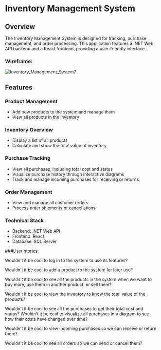 # Inventory Management System

## Overview
The Inventory Management System is designed for tracking, purchase management, and order processing. This application features a .NET Web API backend and a React frontend, providing a user-friendly interface.

### Wireframe:
![Inventory_Management_System7](https://github.com/user-attachments/assets/8af752d8-ea8a-43a4-9cc3-a38a73739cd0)

## Features
### Product Management
- Add new products to the system and manage them
- View all products in the inventory

### Inventory Overview
- Display a list of all products
- Calculate and show the total value of inventory

### Purchase Tracking
- View all purchases, including total cost and status
- Visualize purchase history through interactive diagrams
- Track and manage incoming purchases for receiving or returns

### Order Management
- View and manage all customer orders
- Process order shipments or cancellations

### Technical Stack
- Backend: .NET Web API
- Frontend: React
- Database: SQL Server

###User stories:

Wouldn't it be cool to log in to the system to use its features?

Wouldn't it be cool to add a product to the system for later use?

Wouldn't it be cool to see all the products in the system when we want to buy more, use them in another product, or sell them?

Wouldn't it be cool to view the inventory to know the total value of the products?

Wouldn't it be cool to see all the purchases to get their total cost and status?
Wouldn't it be cool to visualize all purchases in a diagram to see how their costs have changed over time?

Wouldn't it be cool to view incoming purchases so we can receive or return them?

Wouldn't it be cool to see all orders so we can send or cancel them?





